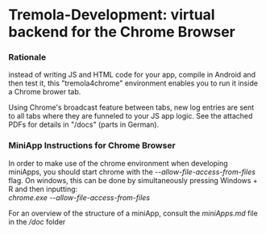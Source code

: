 # Tremola-Development: virtual backend for the Chrome Browser

### Rationale
instead of writing JS and HTML code for your app, compile
in Android and then test it, this "tremola4chrome" environment enables
you to run it inside a Chrome brower tab.

Using Chrome's broadcast feature between tabs, new log entries are
sent to all tabs where they are funneled to your JS app logic. See the
attached PDFs for details in "/docs" (parts in German).

### MiniApp Instructions for Chrome Browser
In order to make use of the chrome environment when developing miniApps, you should start chrome with the *--allow-file-access-from-files* flag. On windows, this can be done by simultaneously pressing Windows + R and then inputting:<br> *chrome.exe --allow-file-access-from-files*

For an overview of the structure of a miniApp, consult the *miniApps.md* file in the */doc* folder
